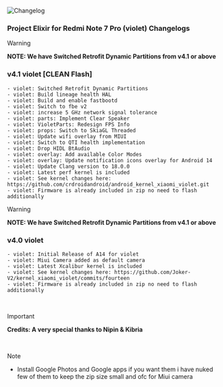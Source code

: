 ![Changelog](https://i.imgur.com/MsgqFFz.png)

### Project Elixir for Redmi Note 7 Pro (violet) Changelogs

> [!Warning]
> **NOTE: We have Switched Retrofit Dynamic Partitions from v4.1 or above**

### v4.1 violet [CLEAN Flash]
```
- violet: Switched Retrofit Dynamic Partitions
- violet: Build lineage health HAL
- violet: Build and enable fastbootd
- violet: Switch to fbe v2
- violet: increase 5 GHz network signal tolerance
- violet: parts: Implement Clear Speaker
- violet: VioletParts: Redesign FPS Info
- violet: props: Switch to SkiaGL Threaded
- violet: Update wifi overlay from MIUI
- violet: Switch to QTI health implementation
- violet: Drop HIDL BtAudio
- violet: overlay: Add available Color Modes
- violet: overlay: Update notification icons overlay for Android 14
- violet: Update Clang version to 18.0.0
- violet: Latest perf kernel is included
- violet: See kernel changes here: https://github.com/crdroidandroid/android_kernel_xiaomi_violet.git
- violet: Firmware is already included in zip no need to flash additionally
```

> [!Warning]
> **NOTE: We have Switched Retrofit Dynamic Partitions from v4.1 or above**

### v4.0 violet
```
- violet: Initial Release of A14 for violet
- violet: Miui Camera added as default camera
- violet: Latest Xcalibur kernel is included
- violet: See kernel changes here: https://github.com/Joker-V2/kernel_xiaomi_violet/commits/fourteen
- violet: Firmware is already included in zip no need to flash additionally
```

<br>

> [!Important]
> **Credits: A very special thanks to Nipin & Kibria**  

<br>

> [!Note] 
> * Install Google Photos and Google apps if you want them i have nuked few of them to keep the zip size small and ofc for Miui camera
